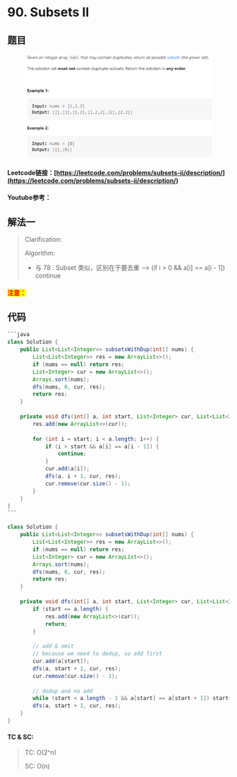# 90. Subsets II

## 题目

<figure><img src="../../.gitbook/assets/image (2) (5).png" alt=""><figcaption></figcaption></figure>

#### Leetcode链接：[https://leetcode.com/problems/subsets-ii/description/](https://leetcode.com/problems/subsets-ii/description/)

#### Youtube参考：

## 解法一

> Clarification:&#x20;
>
> Algorithm:&#x20;
>
> * 与 78 . Subset 类似，区别在于要去重 --> (if i > 0 && a\[i] == a\[i - 1]) continue

#### <mark style="color:red;">注意：</mark>

## 代码

````java
```java
class Solution {
    public List<List<Integer>> subsetsWithDup(int[] nums) {
        List<List<Integer>> res = new ArrayList<>();
        if (nums == null) return res;
        List<Integer> cur = new ArrayList<>();
        Arrays.sort(nums);
        dfs(nums, 0, cur, res);
        return res;
    }

    private void dfs(int[] a, int start, List<Integer> cur, List<List<Integer>> res) {
        res.add(new ArrayList<>(cur));

        for (int i = start; i < a.length; i++) {
            if (i > start && a[i] == a[i - 1]) {
                continue;
            }
            cur.add(a[i]);
            dfs(a, i + 1, cur, res);
            cur.remove(cur.size() - 1);
        }
    }
}
```
````

```java
class Solution {
    public List<List<Integer>> subsetsWithDup(int[] nums) {
        List<List<Integer>> res = new ArrayList<>();
        if (nums == null) return res;
        List<Integer> cur = new ArrayList<>();
        Arrays.sort(nums);
        dfs(nums, 0, cur, res);
        return res;
    }

    private void dfs(int[] a, int start, List<Integer> cur, List<List<Integer>> res) {
        if (start == a.length) {
            res.add(new ArrayList<>(cur));
            return;
        }

        // add & omit
        // because we need to dedup, so add first
        cur.add(a[start]);
        dfs(a, start + 1, cur, res);
        cur.remove(cur.size() - 1);

        // dedup and no add
        while (start < a.length - 1 && a[start] == a[start + 1]) start++;
        dfs(a, start + 1, cur, res);
    }
}
```

#### TC & SC:&#x20;

> TC: O(2^n)
>
> SC: O(n)
